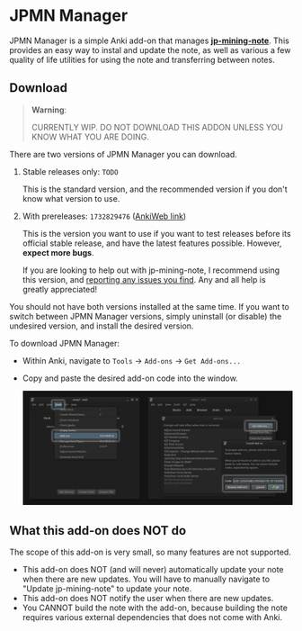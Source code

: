 # JPMN Manager

JPMN Manager is a simple Anki add-on that manages
[**jp-mining-note**](https://github.com/Aquafina-water-bottle/jp-mining-note/).
This provides an easy way to instal and update the note,
as well as various a few quality of life utilities for using the note
and transferring between notes.



## Download

> **Warning**:
>
> CURRENTLY WIP. DO NOT DOWNLOAD THIS ADDON UNLESS YOU KNOW WHAT YOU ARE DOING.

There are two versions of JPMN Manager you can download.

1. Stable releases only: `TODO`

    This is the standard version, and the recommended version if you don't know what version to use.

1. With prereleases: `1732829476` ([AnkiWeb link](https://ankiweb.net/shared/info/1732829476))

    This is the version you want to use if you want to test releases before its
    official stable release, and have the latest features possible.
    However, **expect more bugs**.

    If you are looking to help out with jp-mining-note,
    I recommend using this version, and
    [reporting any issues you find](https://aquafina-water-bottle.github.io/jp-mining-note/faq/#contact-info).
    Any and all help is greatly appreciated!


You should not have both versions installed at the same time.
If you want to switch between JPMN Manager versions, simply uninstall (or disable) the
undesired version, and install the desired version.


To download JPMN Manager:

* Within Anki, navigate to `Tools` →  `Add-ons` →  `Get Add-ons...`
* Copy and paste the desired add-on code into the window.

    ![image](./img/addons_install.png)



## What this add-on does NOT do
The scope of this add-on is very small, so many features are not supported.

* This add-on does NOT (and will never) automatically update your note when there are new updates.
    You will have to manually navigate to "Update jp-mining-note" to update your note.
* This add-on does NOT notify the user when there are new updates.
* You CANNOT build the note with the add-on, because
    building the note requires various external dependencies that does not come
    with Anki.
